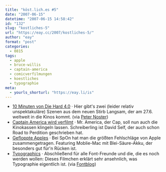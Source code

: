```yaml
---
title: "köst.lich.es #5"
date: "2007-06-15"
datetime: "2007-06-15 14:58:42"
id: "132"
slug: "kostliches-5"
url: "https://eay.cc/2007/kostliches-5/"
author: "eay"
format: "post"
categories:
  - 0815
tags:
  - apple
  - bruce-willis
  - captain-america
  - comicverfilmungen
  - koestliches
  - typographie
meta:
  - yourls_shorturl: "https://eay.li/is"
---
```


- [10 Minuten von Die Hard 4.0](http://www.movieweb.com/news/93/20493.php) · Hier gibt's zwei (leider relativ unspektakuläre) Szenen aus dem neuen Stirb Langsam, der am 27.6. weltweit in die Kinos kommt. (via [Peter Noster](http://www.peter-noster.de/wordpress/2007-06-15/linktour-14-juni-2007))
- [Captain America wird verfilmt](http://www.joblo.com/index.php?id=16405) · Mr. America, der Cap, soll nun auch die Kinokassen klingeln lassen. Schreiberling ist David Self, der auch schon Road to Perdition geschrieben hat.
- [Gefloppte Apples](http://www.spiegel.de/netzwelt/spielzeug/0,1518,488153,00.html) · Bei SpOn hat man die größten Fehlschläge von Apple zusammengetragen. Featuring Moblie-Mac mit Blei-Säure-Akku, der besonders gut für'n Rücken ist.
- [Typographics](http://bigbert.vfs.com/~dd07marcos/mograph/typographics_h264.mov) · Abschließend für alle Font-Freunde und die, die es noch werden wollen: Dieses Filmchen erklärt sehr ansehnlich, was Typographie eigentlich ist. (via [Fontblog](http://www.fontblog.de/drei-minuten-typografie-schnellkurs))
